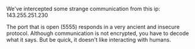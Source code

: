 We've intercepted some strange communication from this ip: 143.255.251.230

The port that is open (5555) responds in a very ancient and insecure protocol. Although communication is not encrypted, you have to decode what it says. But be quick, it doesn't like interacting with humans.

